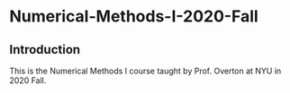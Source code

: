 # Numerical-Methods-I-2020-Fall

## Introduction 

This is the Numerical Methods I course taught by Prof. Overton at NYU in 2020 Fall.

